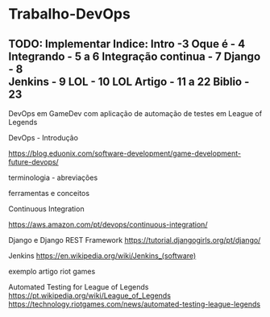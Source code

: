 # Trabalho-DevOps

TODO:
Implementar Indice: 
Intro -3
Oque é - 4  
Integrando - 5 a 6
Integração continua - 7
Django - 8  
Jenkins - 9
LOL - 10
LOL Artigo - 11 a 22
Biblio - 23
---------------------------------------------------------------------------

DevOps em GameDev com aplicação de automação de testes em League of Legends

DevOps - Introdução

https://blog.eduonix.com/software-development/game-development-future-devops/

terminologia - abreviações

ferramentas e conceitos

Continuous Integration

https://aws.amazon.com/pt/devops/continuous-integration/


Django e Django REST Framework
https://tutorial.djangogirls.org/pt/django/


Jenkins
https://en.wikipedia.org/wiki/Jenkins_(software)


exemplo artigo riot games

Automated Testing for League of Legends
https://pt.wikipedia.org/wiki/League_of_Legends
https://technology.riotgames.com/news/automated-testing-league-legends
